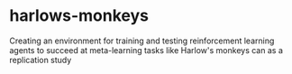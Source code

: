 # harlows-monkeys
Creating an environment for training and testing reinforcement learning agents to succeed at meta-learning tasks like Harlow's monkeys can as a replication study
